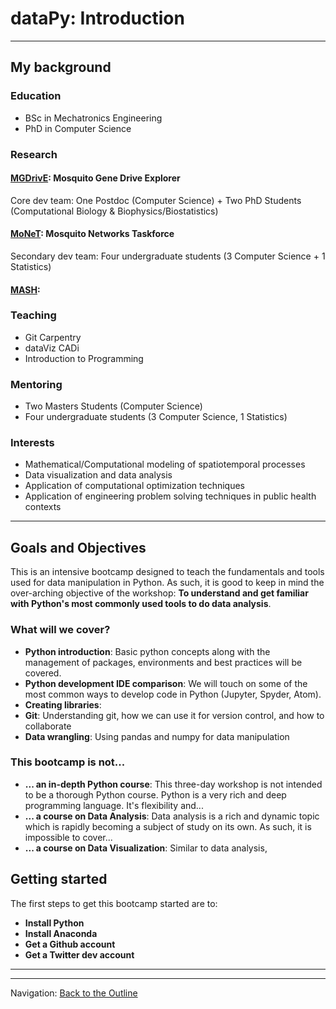 # dataPy: Introduction

<hr>

##  My background


### Education

* BSc in Mechatronics Engineering
* PhD in Computer Science

### Research

####  [MGDrivE](https://pypi.org/project/MoNeT-MGDrivE/): Mosquito Gene Drive Explorer

Core dev team: One Postdoc (Computer Science) + Two PhD Students (Computational Biology & Biophysics/Biostatistics)


####  [MoNeT](https://pypi.org/project/MoNeT-MGDrivE/): Mosquito Networks Taskforce

Secondary dev team: Four undergraduate students (3 Computer Science + 1 Statistics)

####  [MASH]():

### Teaching

* Git Carpentry
* dataViz CADi
* Introduction to Programming

### Mentoring

* Two Masters Students (Computer Science)
* Four undergraduate students (3 Computer Science, 1 Statistics)

### Interests

* Mathematical/Computational modeling of spatiotemporal processes
* Data visualization and data analysis
* Application of computational optimization techniques
* Application of engineering problem solving techniques in public health contexts

<hr>

##  Goals and Objectives

This is an intensive bootcamp designed to teach the fundamentals and tools used for data manipulation in Python. As such, it is good to keep in mind the over-arching objective of the workshop: **To understand and get familiar with Python's most commonly used tools to do data analysis**.

### What will we cover?

* **Python introduction**: Basic python concepts along with the management of packages, environments and best practices will be covered.
* **Python development IDE comparison**: We will touch on some of the most common ways to develop code in Python (Jupyter, Spyder, Atom).
* **Creating libraries**:
* **Git**: Understanding git, how we can use it for version control, and how to collaborate
* **Data wrangling**: Using pandas and numpy for data manipulation

### This bootcamp is not...

* **... an in-depth Python course**: This three-day workshop is not intended to be a thorough Python course. Python is a very rich and deep programming language. It's flexibility and...
* **... a course on Data Analysis**: Data analysis is a rich and dynamic topic which is rapidly becoming a subject of study on its own. As such, it is impossible to cover...
* **... a course on Data Visualization**: Similar to data analysis,

##  Getting started

The first steps to get this bootcamp started are to:

* **Install Python**
* **Install Anaconda**
* **Get a Github account**
* **Get a Twitter dev account**


<hr><hr>

Navigation: [Back to the Outline](../README.md)
